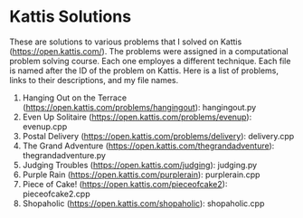 # Kattis Solutions
These are solutions to various problems that I solved on Kattis (https://open.kattis.com/).
The problems were assigned in a computational problem solving course. Each one employes a different technique.
Each file is named after the ID of the problem on Kattis. Here is a list of problems, links to their descriptions, and my file names.

1. Hanging Out on the Terrace (https://open.kattis.com/problems/hangingout): hangingout.py
2. Even Up Solitaire (https://open.kattis.com/problems/evenup): evenup.cpp
3. Postal Delivery (https://open.kattis.com/problems/delivery): delivery.cpp
4. The Grand Adventure (https://open.kattis.com/thegrandadventure): thegrandadventure.py
5. Judging Troubles (https://open.kattis.com/judging): judging.py
6. Purple Rain (https://open.kattis.com/purplerain): purplerain.cpp
7. Piece of Cake! (https://open.kattis.com/pieceofcake2): pieceofcake2.cpp
8. Shopaholic (https://open.kattis.com/shopaholic): shopaholic.cpp
